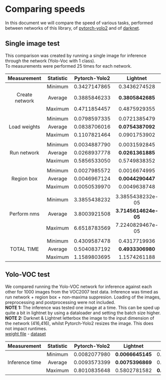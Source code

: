 Comparing speeds
================
In this document we will compare the speed of various tasks, performed between networks of this library, of [pytorch-yolo2](https://github.com/marvis/pytorch-yolo2) and of [darknet](https://github.com/pjreddie/darknet).

## Single image test
This comparison was created by running a single image for inference through the network (Yolo-Voc with 1 class).  
To measurements were performed 25 times for each network.

| Measurement    | Statistic | Pytorch-Yolo2 | Lightnet             |
|:--------------:|:---------:|:-------------:|:--------------------:|
|                | Minimum   | 0.3427147865  | 0.3436274528         |
| Create network | Average   | 0.3885846233  | __0.3805842685__     |
|                | Maximum   | 0.4711854457  | 0.4875929355         |
|                |           |               |                      |
|                | Minimum   | 0.0798597335  | 0.0721385479         |
| Load weights   | Average   | 0.0838706016  | __0.0754387092__     |
|                | Maximum   | 0.1107821464  | 0.0901753902         |
|                |           |               |                      |
|                | Minimum   | 0.0034887790  | 0.0031592845         |
| Run network    | Average   | 0.0268937778  | __0.0261361885__     |
|                | Maximum   | 0.5856533050  | 0.5749838352         |
|                |           |               |                      |
|                | Minimum   | 0.0027985572  | 0.0016674995         |
| Region box     | Average   | 0.0046967124  | __0.0044290447__     |
|                | Maximum   | 0.0050539970  | 0.0049638748         |
|                |           |               |                      |
|                | Minimum   | 3.3855438232  | 3.3855438232e-05     |
| Perform nms    | Average   | 3.8003921508  | __3.7145614624e-05__ |
|                | Maximum   | 6.6518783569  | 7.2240829467e-05     |
|                |           |               |                      |
|                | Minimum   | 0.4309587478  | 0.4317719936         |
| TOTAL TIME     | Average   | 0.5040837192  | __0.4933306980__     |
|                | Maximum   | 1.1589803695  | 1.1574261188         |

## Yolo-VOC test
We compared running the Yolo-VOC network for inference against each other for 1000 images from the VOC2007 test data.
Inference was timed as run network + region box + non-maxima suppresion. Loading of the images, preprocessing and postprocessing were not included.  
__NOTE 1:__ The inference was tested one image at a time. This can be sped up quite a bit in lightnet by using a dataloader and setting the batch size higher.  
__NOTE 2:__ Darknet & Lightnet letterbox the image to the input dimension of the network (416,416), whilst Pytorch-Yolo2 resizes the image. This does not impact runtimes.  
[weight file](https://pjreddie.com/media/files/yolo-voc.weights) - [dataset](http://host.robots.ox.ac.uk/pascal/VOC/voc2007/VOCtest_06-Nov-2007.tar)

| Measurement    | Statistic | Pytorch-Yolo2 | Lightnet         | Darknet          | Lightnet CPU |
|:--------------:|:---------:|:-------------:|:----------------:|:----------------:|:------------:|
|                | Minimum   | 0.0082077980  | __0.0066645145__ | 0.0127110481     | 0.5437238216 |
| Inference time | Average   | 0.0093573399  | __0.0075396869__ | 0.0145603297     | 0.5992722511 |
|                | Maximum   | 0.8010835648  | 0.5802781582     | __0.0217719078__ | 0.7122807503 |
